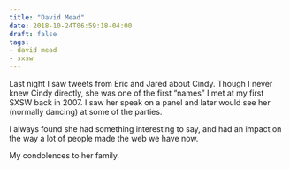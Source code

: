 ```yaml
---
title: "David Mead"
date: 2018-10-24T06:59:18-04:00
draft: false
tags:
- david mead
- sxsw
---
```


Last night I saw tweets from Eric and Jared about Cindy. Though I never knew Cindy directly, she was one of the first “names” I met at my first SXSW back in 2007. I saw her speak on a panel and later would see her (normally dancing) at some of the parties.

I always found she had something interesting to say, and had an impact on the way a lot of people made the web we have now.

My condolences to her family.

